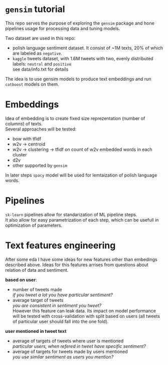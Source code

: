 # `gensim` tutorial

This repo serves the purpose of exploring the `gensim` package and hone pipelines usage for processing data and tuning models.


Two dataset are used in this repo:
* polish language sentiment dataset. It consist of ~1M texts, 20% of which are labeled as `negative`.
* `kaggle` tweets dataset, with 1.6M tweets with two, evenly distributed labels: `neutral` and `positive`  
 see data/info.txt for details

The idea is to use gensim models to produce text embeddings and run `catboost` models on them.

# Embeddings
Idea of embedding is to create fixed size reprezentation (number of columns) of texts.  
Several approaches will be tested:
* bow with tfidf
* w2v -> centroid
* w2v -> clustering -> tfidf on count of w2v embedded words in each cluster
* d2v
* other supported by `gensim`

In later steps `spacy` model will be used for lemtaization of polish language words.

# Pipelines
`sk-learn` pipelines allow for standarization of ML pipeline steps.  
It also allow for easy parametrization of each step, which can be usefull in optimization of parameters.  


# Text features engineering
After some eda I have some ideas for new features other than embedings described above. Ideas for this features arrises from questions about relation of data and sentiment.  

**based on user**:
* number of tweets made  
*if you tweet a lot you have particular sentiment?*
* average target of tweets  
*you are consistent in sentiment you tweet?*  
However this feature can leak data. Its impact on model performance will be tested with cross-validation with split based on users (all tweets of particular user should fall into the one fold). 

**user mentioned in tweet text**
* average of targets of tweets where user is mentioned  
*particular users, when refered in tweet have specific sentiment?*
* average of targets for tweets made by users mentioned  
*you use similar sentiment as users you mention?*





